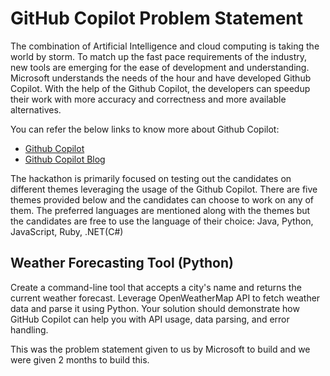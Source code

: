 # GitHub Copilot Problem Statement

The combination of Artificial Intelligence and cloud computing is taking the world by storm. To match up the fast pace requirements of the industry, new tools are emerging for the ease of development and understanding. Microsoft understands the needs of the hour and have developed Github Copilot. With the help of the Github Copilot, the developers can speedup their work with more accuracy and correctness and more available alternatives.

You can refer the below links to know more about Github Copilot:

- [Github Copilot](https://github.com/features/copilot)
- [Github Copilot Blog](https://github.blog/2023-03-22-github-copilot-x-the-ai-powered-developer-experience/)

The hackathon is primarily focused on testing out the candidates on different themes leveraging the usage of the Github Copilot. There are five themes provided below and the candidates can choose to work on any of them. The preferred languages are mentioned along with the themes but the candidates are free to use the language of their choice: Java, Python, JavaScript, Ruby, .NET(C#)

## Weather Forecasting Tool (Python)

Create a command-line tool that accepts a city's name and returns the current weather forecast. Leverage OpenWeatherMap API to fetch weather data and parse it using Python. Your solution should demonstrate how GitHub Copilot can help you with API usage, data parsing, and error handling.

This was the problem statement given to us by Microsoft to build and we were given 2 months to build this.
